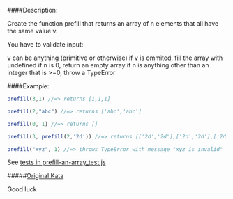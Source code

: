 ####Description:

Create the function prefill that returns an array of n elements that all have the same value v.

You have to validate input:

v can be anything (primitive or otherwise)
if v is ommited, fill the array with undefined
if n is 0, return an empty array
if n is anything other than an integer that is >=0, throw a TypeError

####Example:

```js
prefill(3,1) //=> returns [1,1,1]

prefill(2,"abc") //=> returns ['abc','abc']

prefill(0, 1) //=> returns []

prefill(3, prefill(2,'2d')) //=> returns [['2d','2d'],['2d','2d'],['2d','2d']]

prefill("xyz", 1) //=> throws TypeError with message "xyz is invalid"
```

See [tests in prefill-an-array_test.js](https://github.com/ivanStraltsou/code-wars/blob/master/katas/prefill-an-array/prefill-an-array_test.js)

#####[Original Kata](http://www.codewars.com/kata/prefill-an-array)

Good luck
